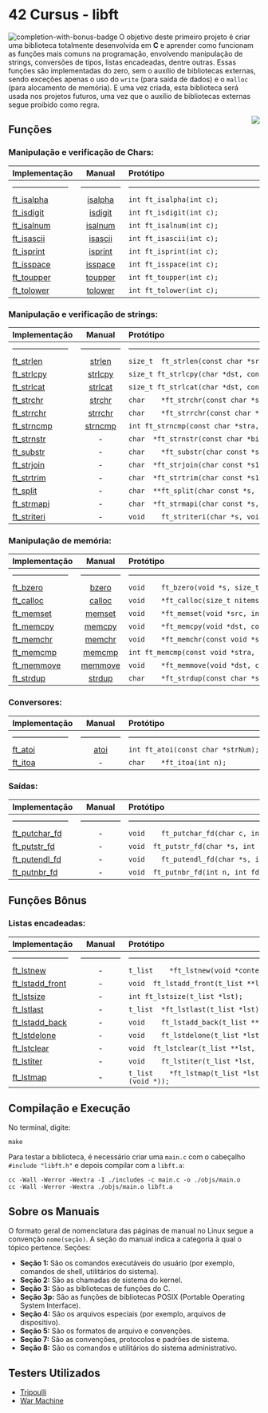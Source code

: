 # 42 Cursus - libft

<img src="https://game.42sp.org.br/static/assets/achievements/libftm.png" alt="completion-with-bonus-badge" align="left">


O objetivo deste primeiro projeto é criar uma biblioteca totalmente desenvolvida em **C** e aprender como funcionam as funções mais comuns na programação, envolvendo manipulação de strings, conversões de tipos, listas encadeadas, dentre outras. Essas funções são implementadas do zero, sem o auxílio de bibliotecas externas, sendo exceções apenas o uso do `write` (para saída de dados) e o `malloc` (para alocamento de memória). E uma vez criada, esta biblioteca será usada nos projetos futuros, uma vez que o auxílio de bibliotecas externas segue proibido como regra.

<img src="https://img.shields.io/badge/GRADE-125%2F100-green" align="right">

## Funções

### Manipulação e verificação de Chars:

<div align="center">

| Implementação | Manual | Protótipo |
|:---|:---:|:---|
|———————|—————|——————————————————————————————————|
| [ft_isalpha](./src/ft_isalpha.c) | [isalpha](https://man7.org/linux/man-pages/man3/isalpha.3.html) | `int	ft_isalpha(int c);` |
| [ft_isdigit](./src/ft_isdigit.c) | [isdigit](https://man7.org/linux/man-pages/man3/isdigit.3.html) | `int	ft_isdigit(int c);` |
| [ft_isalnum](./src/ft_isalnum.c) | [isalnum](https://man7.org/linux/man-pages/man3/isalnum.3.html) | `int	ft_isalnum(int c);` |
| [ft_isascii](./src/ft_isascii.c) | [isascii](https://man7.org/linux/man-pages/man3/isascii.3.html) | `int	ft_isascii(int c);` |
| [ft_isprint](./src/ft_isprint.c) | [isprint](https://man7.org/linux/man-pages/man3/isprint.3.html) | `int	ft_isprint(int c);` |
| [ft_isspace](./src/ft_isspace.c) | [isspace](https://man7.org/linux/man-pages/man3/isspace.3.html) | `int	ft_isspace(int c);` |
| [ft_toupper](./src/ft_toupper.c) | [toupper](https://man7.org/linux/man-pages/man3/toupper.3.html) | `int	ft_toupper(int c);` |
| [ft_tolower](./src/ft_tolower.c) | [tolower](https://man7.org/linux/man-pages/man3/tolower.3.html) | `int	ft_tolower(int c);` |

</div>

### Manipulação e verificação de strings:

<div align="center">

| Implementação | Manual | Protótipo |
|:---|:---:|:---|
|———————|—————|——————————————————————————————————|
| [ft_strlen](./src/ft_strlen.c) | [strlen](https://man7.org/linux/man-pages/man3/strlen.3.html) | `size_t	ft_strlen(const char *src);` |
| [ft_strlcpy](./src/ft_strlcpy.c) | [strlcpy](https://man.openbsd.org/strlcpy.3) | `size_t	ft_strlcpy(char *dst, const char *src, size_t len);` |
| [ft_strlcat](./src/ft_strlcat.c) | [strlcat](https://man.openbsd.org/strlcat.3) | `size_t	ft_strlcat(char *dst, const char *src, size_t len);` |
| [ft_strchr](./src/ft_strchr.c) | [strchr](https://man7.org/linux/man-pages/man3/strchr.3.html) | `char	*ft_strchr(const char *src, int c);` |
| [ft_strrchr](./src/ft_strrchr.c) | [strrchr](https://man7.org/linux/man-pages/man3/strrchr.3.html) | `char	*ft_strrchr(const char *src, int c);` |
| [ft_strncmp](./src/ft_strncmp.c) | [strncmp](https://man7.org/linux/man-pages/man3/strncmp.3.html) | `int	ft_strncmp(const char *stra, const char *strb, size_t n);` |
| [ft_strnstr](./src/ft_strnstr.c) | - | `char	*ft_strnstr(const char *big, const char *little, size_t n);` |
| [ft_substr](./src/ft_substr.c) | - | `char	*ft_substr(char const *s, unsigned int start, size_t len);` |
| [ft_strjoin](./src/ft_strjoin.c) | - | `char	*ft_strjoin(char const *s1, char const *s2);` |
| [ft_strtrim](./src/ft_strtrim.c) | - | `char	*ft_strtrim(char const *s1, char const *set);` |
| [ft_split](./src/ft_split.c) | - | `char	**ft_split(char const *s, char c);` |
| [ft_strmapi](./src/ft_strmapi.c) | - | `char	*ft_strmapi(char const *s, char (*f)(unsigned int, char));` |
| [ft_striteri](./src/ft_striteri.c) | - | `void	ft_striteri(char *s, void (*f)(unsigned int, char*));` |

</div>

### Manipulação de memória:

<div align="center">

| Implementação | Manual | Protótipo |
|:---|:---:|:---|
|———————|—————|——————————————————————————————————|
| [ft_bzero](./src/ft_bzero.c) | [bzero](https://man7.org/linux/man-pages/man3/bzero.3.html) | `void	ft_bzero(void *s, size_t n);` |
| [ft_calloc](./src/ft_calloc.c) | [calloc](https://man7.org/linux/man-pages/man3/calloc.3.html) | `void	*ft_calloc(size_t nitems, size_t size);` |
| [ft_memset](./src/ft_memset.c) | [memset](https://man7.org/linux/man-pages/man3/memset.3.html) | `void	*ft_memset(void *src, int c, size_t n);` |
| [ft_memcpy](./src/ft_memcpy.c) | [memcpy](https://man7.org/linux/man-pages/man3/memcpy.3.html) | `void	*ft_memcpy(void *dst, const void *src, size_t n);` |
| [ft_memchr](./src/ft_memchr.c) | [memchr](https://man7.org/linux/man-pages/man3/memchr.3.html) | `void	*ft_memchr(const void *src, int c, size_t n);` |
| [ft_memcmp](./src/ft_memcmp.c) | [memcmp](https://man7.org/linux/man-pages/man3/memcmp.3.html) | `int	ft_memcmp(const void *stra, const void *strb, size_t n);` |
| [ft_memmove](./src/ft_memmove.c) | [memmove](https://man7.org/linux/man-pages/man3/memmove.3.html) | `void	*ft_memmove(void *dst, const void *src, size_t n);` |
| [ft_strdup](./src/ft_strdup.c) | [strdup](https://man7.org/linux/man-pages/man3/strdup.3.html) | `char	*ft_strdup(const char *s1);` |

</div>

### Conversores:

<div align="center">

| Implementação | Manual | Protótipo |
|:---|:---:|:---|
|———————|—————|——————————————————————————————————|
| [ft_atoi](./src/ft_atoi.c) | [atoi](https://man7.org/linux/man-pages/man3/atoi.3.html) | `int	ft_atoi(const char *strNum);` |
| [ft_itoa](./src/ft_itoa.c) | - | `char	*ft_itoa(int n);` |

</div>

### Saídas:

<div align="center">

| Implementação | Manual | Protótipo |
|:---|:---:|:---|
|———————|—————|——————————————————————————————————|
| [ft_putchar_fd](./src/ft_putchar_fd.c) | - | `void	ft_putchar_fd(char c, int fd);` |
| [ft_putstr_fd](./src/ft_putstr_fd.c) | - | `void	ft_putstr_fd(char *s, int fd);` |
| [ft_putendl_fd](./src/ft_putendl_fd.c) | - | `void	ft_putendl_fd(char *s, int fd);` |
| [ft_putnbr_fd](./src/ft_putnbr_fd.c) | - | `void	ft_putnbr_fd(int n, int fd);` |

</div>

## Funções Bônus

### Listas encadeadas:

<div align="center">

| Implementação | Manual | Protótipo |
|:---|:---:|:---|
|———————|—————|——————————————————————————————————|
| [ft_lstnew](./src/bonus/ft_lstnew.c) | - | `t_list	*ft_lstnew(void *content);` |
| [ft_lstadd_front](./src/bonus/ft_lstadd_front.c) | - | `void	ft_lstadd_front(t_list **lst, t_list *new);` |
| [ft_lstsize](./src/bonus/ft_lstsize.c) | - | `int	ft_lstsize(t_list *lst);` |
| [ft_lstlast](./src/bonus/ft_lstlast.c) | - | `t_list	*ft_lstlast(t_list *lst);` |
| [ft_lstadd_back](./src/bonus/ft_lstadd_back.c) | - | `void	ft_lstadd_back(t_list **lst, t_list *new);` |
| [ft_lstdelone](./src/bonus/ft_lstdelone.c) | - | `void	ft_lstdelone(t_list *lst, void (*del)(void *));` |
| [ft_lstclear](./src/bonus/ft_lstclear.c) | - | `void	ft_lstclear(t_list **lst, void (*del)(void *));` |
| [ft_lstiter](./src/bonus/ft_lstiter.c) | - | `void	ft_lstiter(t_list *lst, void (*f)(void *));` |
| [ft_lstmap](./src/bonus/ft_lstmap.c) | - | `t_list	*ft_lstmap(t_list *lst, void *(*f)(void *), void (*del)(void *));` |

</div>

## Compilação e Execução

No terminal, digite:

```
make
```

Para testar a biblioteca, é necessário criar uma `main.c` com o cabeçalho `#include "libft.h"` e depois compilar com a `libft.a`:

```
cc -Wall -Werror -Wextra -I ./includes -c main.c -o ./objs/main.o
cc -Wall -Werror -Wextra ./objs/main.o libft.a
```

## Sobre os Manuais

O formato geral de nomenclatura das páginas de manual no Linux segue a convenção `nome(seção)`. A seção do manual indica a categoria à qual o tópico pertence. Seções:

- **Seção 1:** São os comandos executáveis do usuário (por exemplo, comandos de shell, utilitários do sistema).
- **Seção 2:** São as chamadas de sistema do kernel.
- **Seção 3:** São as bibliotecas de funções do C.
- **Seção 3p:** São as funções de bibliotecas POSIX (Portable Operating System Interface).
- **Seção 4:** São os arquivos especiais (por exemplo, arquivos de dispositivo).
- **Seção 5:** São os formatos de arquivo e convenções.
- **Seção 7:** São as convenções, protocolos e padrões de sistema.
- **Seção 8:** São os comandos e utilitários do sistema administrativo.

## Testers Utilizados

- [Tripoulli](https://github.com/Tripouille/libftTester)
- [War Machine](https://github.com/0x050f/libft-war-machine)
